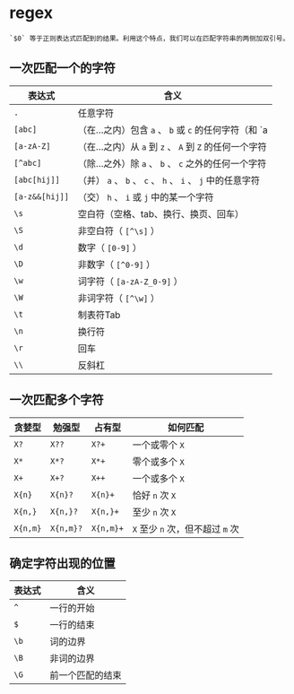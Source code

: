 # regex

```{note}
`$0` 等于正则表达式匹配到的结果。利用这个特点，我们可以在匹配字符串的两侧加双引号。
```

## 一次匹配一个的字符

| 表达式         | 含义                                                         |
| -------------- | ------------------------------------------------------------ |
| `.`            | 任意字符                                                     |
| `[abc]`        | （在…之内）包含 `a` 、 `b` 或 `c` 的任何字符（和 `a|b|c` 作用相同） |
| `[a-zA-Z]`     | （在…之内）从 `a` 到 `z` 、 `A` 到 `Z` 的任何一个字符        |
| `[^abc]`       | （除…之外）除 `a` 、 `b` 、 `c` 之外的任何一个字符           |
| `[abc[hij]]`   | （并） `a` 、 `b` 、 `c` 、 `h` 、 `i` 、 `j` 中的任意字符   |
| `[a-z&&[hij]]` | （交） `h` 、 `i` 或 `j` 中的某一个字符                      |
| `\s`           | 空白符（空格、tab、换行、换页、回车）                        |
| `\S`           | 非空白符（ `[^\s]` ）                                        |
| `\d`           | 数字（ `[0-9]` ）                                            |
| `\D`           | 非数字（ `[^0-9]` ）                                         |
| `\w`           | 词字符（ `[a-zA-Z_0-9]` ）                                   |
| `\W`           | 非词字符（ `[^\w]` ）                                        |
| `\t`           | 制表符Tab                                                    |
| `\n`           | 换行符                                                       |
| `\r`           | 回车                                                         |
| `\\`           | 反斜杠                                                       |

## 一次匹配多个字符

| 贪婪型   | 勉强型    | 占有型    | 如何匹配                         |
| -------- | --------- | --------- | -------------------------------- |
| `X?`     | `X??`     | `X?+`     | 一个或零个 `X`                   |
| `X*`     | `X*?`     | `X*+`     | 零个或多个 `X`                   |
| `X+`     | `X+?`     | `X++`     | 一个或多个 `X`                   |
| `X{n}`   | `X{n}?`   | `X{n}+`   | 恰好 `n` 次 `X`                  |
| `X{n,}`  | `X{n,}?`  | `X{n,}+`  | 至少 `n` 次 `X`                  |
| `X{n,m}` | `X{n,m}?` | `X{n,m}+` | `X` 至少 `n` 次，但不超过 `m` 次 |

## 确定字符出现的位置

| 表达式 | 含义             |
| ------ | ---------------- |
| `^`    | 一行的开始       |
| `$`    | 一行的结束       |
| `\b`   | 词的边界         |
| `\B`   | 非词的边界       |
| `\G`   | 前一个匹配的结束 |

